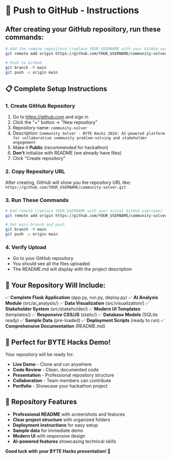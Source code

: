 # 🚀 Push to GitHub - Instructions

## After creating your GitHub repository, run these commands:

```bash
# Add the remote repository (replace YOUR_USERNAME with your GitHub username)
git remote add origin https://github.com/YOUR_USERNAME/community-solver.git

# Push to GitHub
git branch -M main
git push -u origin main
```

## 📋 Complete Setup Instructions

### 1. Create GitHub Repository
1. Go to https://github.com and sign in
2. Click the "+" button → "New repository"
3. Repository name: `community-solver`
4. Description: `Community Solver - BYTE Hacks 2024: AI-powered platform for collaborative community problem-solving and stakeholder engagement`
5. Make it **Public** (recommended for hackathon)
6. **Don't** initialize with README (we already have files)
7. Click "Create repository"

### 2. Copy Repository URL
After creating, GitHub will show you the repository URL like:
`https://github.com/YOUR_USERNAME/community-solver.git`

### 3. Run These Commands
```bash
# Add remote (replace YOUR_USERNAME with your actual GitHub username)
git remote add origin https://github.com/YOUR_USERNAME/community-solver.git

# Set main branch and push
git branch -M main
git push -u origin main
```

### 4. Verify Upload
- Go to your GitHub repository
- You should see all the files uploaded
- The README.md will display with the project description

## 🎉 Your Repository Will Include:

✅ **Complete Flask Application** (app.py, run.py, deploy.py)
✅ **AI Analysis Module** (src/ai_analysis/)
✅ **Data Visualization** (src/visualization/)
✅ **Stakeholder System** (src/stakeholder/)
✅ **Modern UI Templates** (templates/)
✅ **Responsive CSS/JS** (static/)
✅ **Database Models** (SQLite ready)
✅ **Sample Data** (pre-loaded)
✅ **Deployment Scripts** (ready to run)
✅ **Comprehensive Documentation** (README.md)

## 🌟 Perfect for BYTE Hacks Demo!

Your repository will be ready for:
- **Live Demo** - Clone and run anywhere
- **Code Review** - Clean, documented code
- **Presentation** - Professional repository structure
- **Collaboration** - Team members can contribute
- **Portfolio** - Showcase your hackathon project

## 🔗 Repository Features

- **Professional README** with screenshots and features
- **Clear project structure** with organized folders
- **Deployment instructions** for easy setup
- **Sample data** for immediate demo
- **Modern UI** with responsive design
- **AI-powered features** showcasing technical skills

**Good luck with your BYTE Hacks presentation! 🚀**

